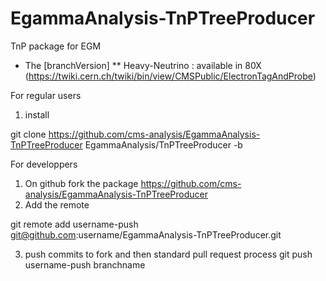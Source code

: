 # EgammaAnalysis-TnPTreeProducer
TnP package for EGM

* The [branchVersion]
** Heavy-Neutrino : available in 80X (https://twiki.cern.ch/twiki/bin/view/CMSPublic/ElectronTagAndProbe)


For regular users
1. install

git clone https://github.com/cms-analysis/EgammaAnalysis-TnPTreeProducer EgammaAnalysis/TnPTreeProducer -b <branchVersion>


For developpers
1. On github fork the package https://github.com/cms-analysis/EgammaAnalysis-TnPTreeProducer 
2. Add the remote 

git remote add username-push git@github.com:username/EgammaAnalysis-TnPTreeProducer.git

3. push commits to fork and then standard pull request process
git push username-push branchname
